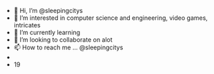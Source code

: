 - 👋 Hi, I’m @sleepingcitys
- 👀 I’m interested in computer science and engineering, video games, intricates
- 🌱 I’m currently learning 
- 💞️ I’m looking to collaborate on alot
- 📫 How to reach me ... @sleepingcitys
- 
- 19

<!---
sleepingcitys/sleepingcitys is a ✨ special ✨ repository because its `README.md` (this file) appears on your GitHub profile.
You can click the Preview link to take a look at your changes.
--->
